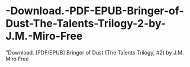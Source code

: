 # -Download.-PDF-EPUB-Bringer-of-Dust-The-Talents-Trilogy-2-by-J.M.-Miro-Free
"Download. [PDF/EPUB] Bringer of Dust (The Talents Trilogy, #2) by J.M. Miro Free
